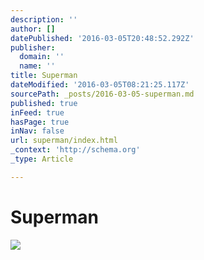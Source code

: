 ```yaml
---
description: ''
author: []
datePublished: '2016-03-05T20:48:52.292Z'
publisher:
  domain: ''
  name: ''
title: Superman
dateModified: '2016-03-05T08:21:25.117Z'
sourcePath: _posts/2016-03-05-superman.md
published: true
inFeed: true
hasPage: true
inNav: false
url: superman/index.html
_context: 'http://schema.org'
_type: Article

---
```

# Superman
![](https://the-grid-user-content.s3-us-west-2.amazonaws.com/58029a74-d66f-4330-9036-ce7cd8b99a5a.png)